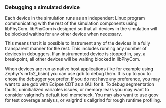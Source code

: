 ### Debugging a simulated device

Each device in the simulation runs as an independent Linux program communicating
with the rest of the simulation components using libPhyCom.
libPhyCom is designed so that all devices in the simulation will be blocked
waiting for any other device when necessary.

This means that it is possible to instrument any of the devices in a fully
transparent manner for the rest. This includes running any number of devices
in debuggers.
If an instrumented device is stopped in, say, a breakpoint, all other devices
will be waiting blocked in libPhyCom.

When devices are run as native host applications (like for example using
Zephyr's nrf52_bsim) you can use gdb to debug them.
It is up to you to chose the debugger you prefer.
If you do not have any preference, you may want to use gdb with Eclipse CDT
as a GUI for it.
To debug segmentation faults, uninitialized variables issues, or memory leaks
you may want to consider valgrind's default tool memcheck.
You may also want to use gcov for test coverage analysis, or valgrind's
callgrind for rough runtime profiling.